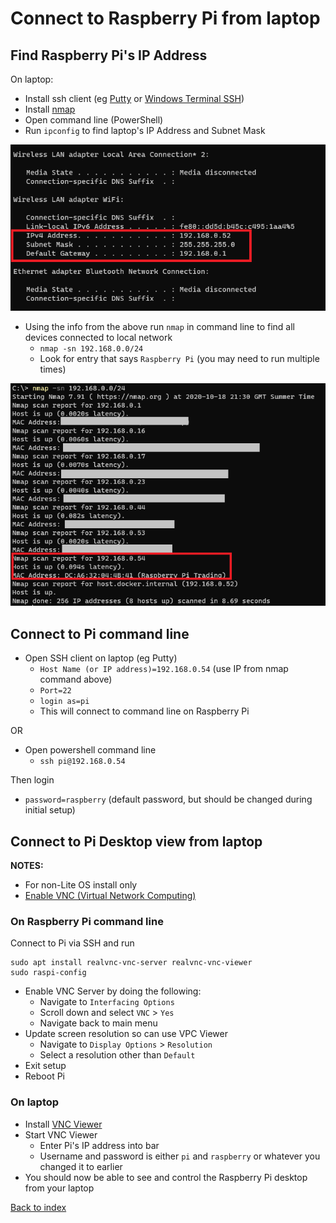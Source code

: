 # Connect to Raspberry Pi from laptop

## Find Raspberry Pi's IP Address

On laptop:

* Install ssh client (eg [Putty](https://www.putty.org/) or [Windows Terminal SSH](https://docs.microsoft.com/en-us/windows/terminal/tutorials/ssh))
* Install [nmap](https://nmap.org/download.html)
* Open command line (PowerShell)
* Run `ipconfig` to find laptop's IP Address and Subnet Mask

<img src="img/02_ipconfig.PNG" />

* Using the info from the above run `nmap` in command line to find all devices connected to local network
  * `nmap -sn 192.168.0.0/24`
  * Look for entry that says `Raspberry Pi` (you may need to run multiple times)

<img src="img/02_nmap.PNG" />


## Connect to Pi command line

* Open SSH client on laptop (eg Putty)
  * `Host Name (or IP address)=192.168.0.54` (use IP from nmap command above)
  * `Port=22` 
  * `login as=pi`
  * This will connect to command line on Raspberry Pi

OR

* Open powershell command line
  * `ssh pi@192.168.0.54`

Then login
* `password=raspberry` (default password, but should be changed during initial setup)


## Connect to Pi Desktop view from laptop

**NOTES:**
* For non-Lite OS install only
* [Enable VNC (Virtual Network Computing)](https://www.raspberrypi.com/documentation/computers/remote-access.html#enabling-the-vnc-server)

### On Raspberry Pi command line

Connect to Pi via SSH and run

```
sudo apt install realvnc-vnc-server realvnc-vnc-viewer
sudo raspi-config
```

* Enable VNC Server by doing the following:
  * Navigate to `Interfacing Options`
  * Scroll down and select `VNC` > `Yes`
  * Navigate back to main menu
* Update screen resolution so can use VPC Viewer
  * Navigate to `Display Options` > `Resolution`
  * Select a resolution other than `Default`
* Exit setup
* Reboot Pi 

### On laptop

* Install [VNC Viewer](https://www.realvnc.com/en/connect/download/viewer/)
* Start VNC Viewer
  * Enter Pi's IP address into bar
  * Username and password is either `pi` and `raspberry` or whatever you changed it to earlier
* You should now be able to see and control the Raspberry Pi desktop from your laptop

[Back to index](index.md)
